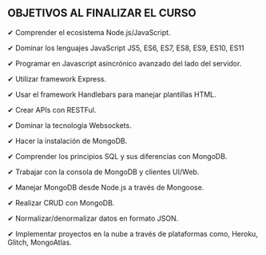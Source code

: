 ## OBJETIVOS AL FINALIZAR EL CURSO

✔ Comprender el ecosistema Node.js/JavaScript.

✔ Dominar los lenguajes JavaScript JS5, ES6, ES7, ES8,
ES9, ES10, ES11

✔ Programar en Javascript asincrónico avanzado del
lado del servidor.

✔ Utilizar framework Express.

✔ Usar el framework Handlebars para manejar plantillas
HTML.

✔ Crear APIs con RESTFul.

✔ Dominar la tecnología Websockets.

✔ Hacer la instalación de MongoDB.

✔ Comprender los principios SQL y sus diferencias con
MongoDB.

✔ Trabajar con la consola de MongoDB y clientes
UI/Web.

✔ Manejar MongoDB desde Node.js a través de
Mongoose.

✔ Realizar CRUD con MongoDB.

✔ Normalizar/denormalizar datos en formato JSON.

✔ Implementar proyectos en la nube a través de
plataformas como, Heroku, Glitch, MongoAtlas.
